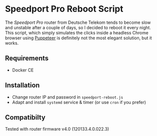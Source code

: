 # Speedport Pro Reboot Script

The _Speedport Pro_ router from Deutsche Telekom tends to become slow and unstable after a couple of days, so I decided to reboot it every night. This script, which simply simulates the clicks inside a headless Chrome browser using [Puppeteer](https://github.com/puppeteer/puppeteer) is definitely not the most elegant solution, but it works.

## Requirements

* Docker CE

## Installation

* Change router IP and password in `speedport-reboot.js`
* Adapt and install `systemd` service & timer (or use `cron` if you prefer)

## Compatibilty

Tested with router firmware v4.0 (120133.4.0.022.3)
